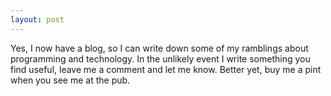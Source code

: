 ```yaml
---
layout: post
---
```


Yes, I now have a blog, so I can write down some of my ramblings about programming and technology.  In the unlikely event I write something you find useful, leave me a comment and let me know.  Better yet, buy me a pint when you see me at the pub.